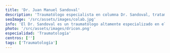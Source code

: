 ```yaml
---
title: 'Dr. Juan Manuel Sandoval'
description: 'Traumatólogo especialista en columna Dr. Sandoval, tratamientos avanzados en clínica de corta estancia.'
seoImage: '/src/assets/images/colab.jpg'
info: 'El Dr. Sandoval es un traumatólogo altamente especializado en el tratamiento de enfermedades y lesiones de la columna. Con una sólida formación académica y una vasta experiencia en el campo de la traumatología, el Dr. Sandoval se ha convertido en un médico reconocido en el tratamiento de condiciones complejas de la columna vertebral. Su enfoque centrado en el paciente y su dedicación a proporcionar la mejor atención médica posible lo convierten en un recurso invaluable para aquellos que buscan tratamiento para problemas de la columna. Con un enfoque integral y multidisciplinario, el Dr. Sandoval trabaja en estrecha colaboración con otros especialistas para desarrollar planes de tratamiento personalizados que aborden las necesidades individuales de cada paciente. Su compromiso con la excelencia médica y su pasión por mejorar la calidad de vida de sus pacientes lo convierten en un líder respetado en su campo.'
photo: '/src/assets/images/dricon.png'
especialidad: 'Traumatología'
centros: ['']
tags: ['Traumatología']
---
```

